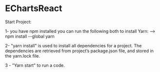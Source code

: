 # EChartsReact

Start Project:

1- you have npm installed you can run the following both to install Yarn:
  --> npm install --global yarn

2- "yarn install" is used to install all dependencies for a project. The dependencies are retrieved from project’s package.json file, and stored in the yarn.lock file.

3 - "Yarn start" to run a code.
